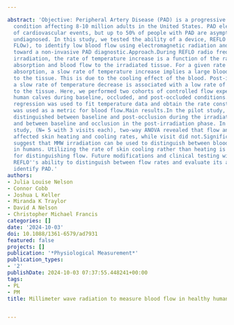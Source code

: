 ---
abstract: 'Objective: Peripheral Artery Disease (PAD) is a progressive cardiovascular
  condition affecting 8-10 million adults in the United States. PAD elevates the risk
  of cardiovascular events, but up to 50% of people with PAD are asymptomatic and
  undiagnosed. In this study, we tested the ability of a device, REFLO (Rapid Electromagnetic
  FLOw), to identify low blood flow using electromagnetic radiation and dynamic thermography
  toward a non-invasive PAD diagnostic.Approach.During REFLO radio frequency (RF)
  irradiation, the rate of temperature increase is a function of the rate of energy
  absorption and blood flow to the irradiated tissue. For a given rate of RF energy
  absorption, a slow rate of temperature increase implies a large blood flow rate
  to the tissue. This is due to the cooling effect of the blood. Post-irradiation,
  a slow rate of temperature decrease is associated with a low rate of blood flow
  to the tissue. Here, we performed two cohorts of controlled flow experiments on
  human calves during baseline, occluded, and post-occluded conditions. Nonlinear
  regression was used to fit temperature data and obtain the rate constant, which
  was used as a metric for blood flow.Main results.In the pilot study, (N= 7) REFLO
  distinguished between baseline and post-occlusion during the irradiation phase,
  and between baseline and occlusion in the post-irradiation phase. In the reliability
  study, (N= 5 with 3 visits each), two-way ANOVA revealed that flow and subject significantly
  affected skin heating and cooling rates, while visit did not.Significance.Results
  suggest that MMW irradiation can be used to distinguish between blood flow rates
  in humans. Utilizing the rate of skin cooling rather than heating is more consistent
  for distinguishing flow. Future modifications and clinical testing will aim to improve
  REFLO''s ability to distinguish between flow rates and evaluate its ability to accurately
  identify PAD.'
authors:
- Julia Louise Nelson
- Connor Cobb
- Joshua L Keller
- Miranda K Traylor
- David A Nelson
- Christopher Michael Francis
categories: []
date: '2024-10-03'
doi: 10.1088/1361-6579/ad7931
featured: false
projects: []
publication: '*Physiological Measurement*'
publication_types:
- '2'
publishDate: 2024-10-03 07:37:55.448241+00:00
tags:
- PL
- PM
title: Millimeter wave radiation to measure blood flow in healthy human subjects

---
